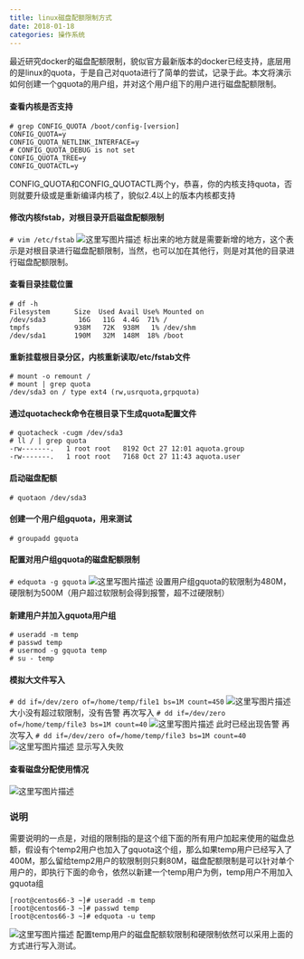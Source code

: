 ```yaml
---
title: linux磁盘配额限制方式
date: 2018-01-18
categories: 操作系统
---
```

最近研究docker的磁盘配额限制，貌似官方最新版本的docker已经支持，底层用的是linux的quota，于是自己对quota进行了简单的尝试，记录于此。本文将演示如何创建一个gquota的用户组，并对这个用户组下的用户进行磁盘配额限制。 
#### 查看内核是否支持
```
# grep CONFIG_QUOTA /boot/config-[version]
CONFIG_QUOTA=y
CONFIG_QUOTA_NETLINK_INTERFACE=y
# CONFIG_QUOTA_DEBUG is not set
CONFIG_QUOTA_TREE=y
CONFIG_QUOTACTL=y
```
CONFIG_QUOTA和CONFIG_QUOTACTL两个y，恭喜，你的内核支持quota，否则就要升级或是重新编译内核了，貌似2.4以上的版本内核都支持
#### 修改内核fstab，对根目录开启磁盘配额限制
```# vim /etc/fstab```
![这里写图片描述](http://img.blog.csdn.net/20161027115636528)
标出来的地方就是需要新增的地方，这个表示是对根目录进行磁盘配额限制，当然，也可以加在其他行，则是对其他的目录进行磁盘配额限制。
#### 查看目录挂载位置
```
# df -h
Filesystem      Size  Used Avail Use% Mounted on
/dev/sda3        16G   11G  4.4G  71% /
tmpfs           938M   72K  938M   1% /dev/shm
/dev/sda1       190M   32M  148M  18% /boot
```
#### 重新挂载根目录分区，内核重新读取/etc/fstab文件
```
# mount -o remount /
# mount | grep quota
/dev/sda3 on / type ext4 (rw,usrquota,grpquota)
```
#### 通过quotacheck命令在根目录下生成quota配置文件
```
# quotacheck -cugm /dev/sda3
# ll / | grep quota
-rw-------.   1 root root   8192 Oct 27 12:01 aquota.group
-rw-------.   1 root root   7168 Oct 27 11:43 aquota.user
```
#### 启动磁盘配额
```
# quotaon /dev/sda3
```
#### 创建一个用户组gquota，用来测试
```
# groupadd gquota
```
#### 配置对用户组gquota的磁盘配额限制
```# edquota -g gquota```
![这里写图片描述](http://img.blog.csdn.net/20161027120951128)
设置用户组gquota的软限制为480M，硬限制为500M（用户超过软限制会得到报警，超不过硬限制）
#### 新建用户并加入gquota用户组
```
# useradd -m temp
# passwd temp
# usermod -g gquota temp
# su - temp
```
#### 模拟大文件写入
```# dd if=/dev/zero of=/home/temp/file1 bs=1M count=450```
![这里写图片描述](http://img.blog.csdn.net/20161027134117449)
大小没有超过软限制，没有告警
再次写入
```# dd if=/dev/zero of=/home/temp/file3 bs=1M count=40```
![这里写图片描述](http://img.blog.csdn.net/20161027134601486)
此时已经出现告警
再次写入
```# dd if=/dev/zero of=/home/temp/file3 bs=1M count=40```
![这里写图片描述](http://img.blog.csdn.net/20161027134956569)
显示写入失败
#### 查看磁盘分配使用情况
![这里写图片描述](http://img.blog.csdn.net/20161027135032847)
### 说明
需要说明的一点是，对组的限制指的是这个组下面的所有用户加起来使用的磁盘总额，假设有个temp2用户也加入了gquota这个组，那么如果temp用户已经写入了400M，那么留给temp2用户的软限制则只剩80M，磁盘配额限制是可以针对单个用户的，即执行下面的命令，依然以新建一个temp用户为例，temp用户不用加入gquota组
```
[root@centos66-3 ~]# useradd -m temp
[root@centos66-3 ~]# passwd temp
[root@centos66-3 ~]# edquota -u temp
```
![这里写图片描述](http://img.blog.csdn.net/20161027140343586)
配置temp用户的磁盘配额软限制和硬限制依然可以采用上面的方式进行写入测试。
